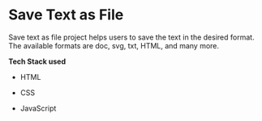 # Save Text as File
Save text as file project helps users to save the text in the desired format. The available formats are doc, svg, txt, HTML, and many more.

**Tech Stack used**

* HTML

* CSS

* JavaScript
